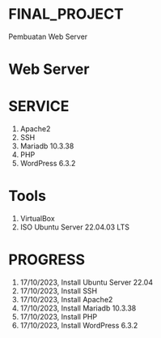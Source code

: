 # FINAL_PROJECT
Pembuatan Web Server

# Web Server

# SERVICE
1. Apache2
2. SSH
3. Mariadb 10.3.38
4. PHP
5. WordPress 6.3.2

# Tools
1. VirtualBox
2. ISO Ubuntu Server 22.04.03 LTS

# PROGRESS
1. 17/10/2023, Install Ubuntu Server 22.04
2. 17/10/2023, Install SSH
3. 17/10/2023, Install Apache2
4. 17/10/2023, Install Mariadb 10.3.38
5. 17/10/2023, Install PHP
6. 17/10/2023, Install WordPress 6.3.2
